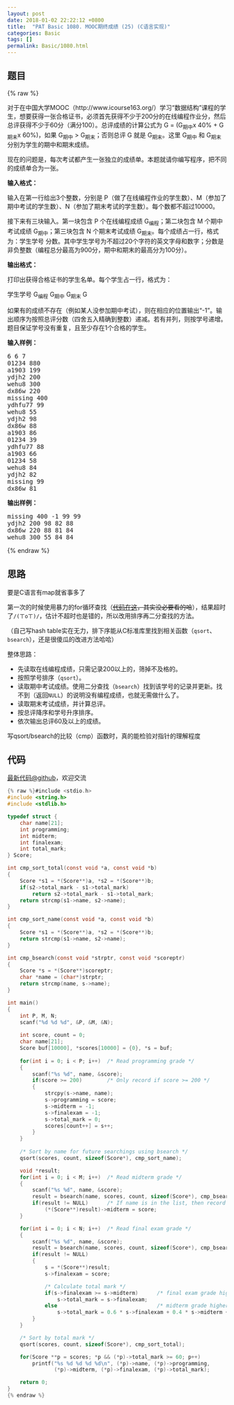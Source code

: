 ```yaml
---
layout: post
date: 2018-01-02 22:22:12 +0800
title:  "PAT Basic 1080. MOOC期终成绩 (25) (C语言实现)"
categories: Basic
tags: []
permalink: Basic/1080.html
---
```


## 题目

{% raw %}<div id="problemContent">
<p>
对于在中国大学MOOC（http://www.icourse163.org/）学习“数据结构”课程的学生，想要获得一张合格证书，必须首先获得不少于200分的在线编程作业分，然后总评获得不少于60分（满分100）。总评成绩的计算公式为 G = (G<sub>期中</sub>x 40% + G<sub>期末</sub>x 60%)，如果 G<sub>期中</sub> &gt; G<sub>期末</sub>；否则总评 G 就是 G<sub>期末</sub>。这里 G<sub>期中</sub> 和 G<sub>期末</sub> 分别为学生的期中和期末成绩。
</p>
<p>
现在的问题是，每次考试都产生一张独立的成绩单。本题就请你编写程序，把不同的成绩单合为一张。
</p>
<p><b>
输入格式：
</b></p>
<p>
输入在第一行给出3个整数，分别是 P（做了在线编程作业的学生数）、M（参加了期中考试的学生数）、N（参加了期末考试的学生数）。每个数都不超过10000。
</p>
<p>
接下来有三块输入。第一块包含 P 个在线编程成绩 G<sub>编程</sub>；第二块包含 M 个期中考试成绩 G<sub>期中</sub>；第三块包含 N 个期末考试成绩 G<sub>期末</sub>。每个成绩占一行，格式为：学生学号 分数。其中学生学号为不超过20个字符的英文字母和数字；分数是非负整数（编程总分最高为900分，期中和期末的最高分为100分）。
</p>
<p><b>
输出格式：
</b></p>
<p>
打印出获得合格证书的学生名单。每个学生占一行，格式为：
</p>
<p>
学生学号 G<sub>编程</sub> G<sub>期中</sub> G<sub>期末</sub> G
</p>
<p>
如果有的成绩不存在（例如某人没参加期中考试），则在相应的位置输出“-1”。输出顺序为按照总评分数（四舍五入精确到整数）递减。若有并列，则按学号递增。题目保证学号没有重复，且至少存在1个合格的学生。
</p>
<b>输入样例：</b><pre>
6 6 7
01234 880
a1903 199
ydjh2 200
wehu8 300
dx86w 220
missing 400
ydhfu77 99
wehu8 55
ydjh2 98
dx86w 88
a1903 86
01234 39
ydhfu77 88
a1903 66
01234 58
wehu8 84
ydjh2 82
missing 99
dx86w 81
</pre>
<b>输出样例：</b><pre>
missing 400 -1 99 99
ydjh2 200 98 82 88
dx86w 220 88 81 84
wehu8 300 55 84 84
</pre>
</div>{% endraw %}

## 思路

要是C语言有map就省事多了

第一次的时候使用暴力的for循环查找（~~[代码在这](https://github.com/OliverLew/PAT/blob/fd1f42309b79b52313b131d5738eaba1adb8841d/PATBasic/1080.c)，其实没必要看的哈~~），结果超时了`/(ㄒoㄒ)/`，估计不超时也是错的，所以改用排序再二分查找的方法。

（自己写hash table实在无力，排下序能从C标准库里找到相关函数（`qsort`、`bsearch`），还是很傻瓜的改进方法哈哈）

整体思路：
- 先读取在线编程成绩，只需记录200以上的，筛掉不及格的。
- 按照学号排序（`qsort`）。
- 读取期中考试成绩。使用二分查找（`bsearch`）找到该学号的记录并更新。找不到（返回`NULL`）的说明没有编程成绩，也就无需做什么了。
- 读取期末考试成绩，并计算总评。
- 按总评降序和学号升序排序。
- 依次输出总评60及以上的成绩。

写qsort/bsearch的比较（cmp）函数时，真的能检验对指针的理解程度

## 代码

[最新代码@github](https://github.com/OliverLew/PAT/blob/master/PATBasic/1080.c)，欢迎交流
```c
{% raw %}#include <stdio.h>
#include <string.h>
#include <stdlib.h>

typedef struct {
    char name[21];
    int programming;
    int midterm;
    int finalexam;
    int total_mark;
} Score;

int cmp_sort_total(const void *a, const void *b)
{
    Score *s1 = *(Score**)a, *s2 = *(Score**)b;
    if(s2->total_mark - s1->total_mark)
        return s2->total_mark - s1->total_mark;
    return strcmp(s1->name, s2->name);
}

int cmp_sort_name(const void *a, const void *b)
{
    Score *s1 = *(Score**)a, *s2 = *(Score**)b;
    return strcmp(s1->name, s2->name);
}

int cmp_bsearch(const void *strptr, const void *scoreptr)
{
    Score *s = *(Score**)scoreptr;
    char *name = (char*)strptr;
    return strcmp(name, s->name);
}

int main()
{
    int P, M, N;
    scanf("%d %d %d", &P, &M, &N);
    
    int score, count = 0;
    char name[21];
    Score buf[10000], *scores[10000] = {0}, *s = buf;
    
    for(int i = 0; i < P; i++)  /* Read programming grade */
    {
        scanf("%s %d", name, &score);
        if(score >= 200)        /* Only record if score >= 200 */
        {
            strcpy(s->name, name);
            s->programming = score;
            s->midterm = -1;
            s->finalexam = -1;
            s->total_mark = 0;
            scores[count++] = s++;
        }
    }
    
    /* Sort by name for future searchings using bsearch */
    qsort(scores, count, sizeof(Score*), cmp_sort_name);

    void *result;
    for(int i = 0; i < M; i++)  /* Read midterm grade */
    {
        scanf("%s %d", name, &score);
        result = bsearch(name, scores, count, sizeof(Score*), cmp_bsearch);
        if(result != NULL)      /* If name is in the list, then record */
            (*(Score**)result)->midterm = score;
    }

    for(int i = 0; i < N; i++)  /* Read final exam grade */
    {
        scanf("%s %d", name, &score);
        result = bsearch(name, scores, count, sizeof(Score*), cmp_bsearch);
        if(result != NULL)
        {
            s = *(Score**)result;
            s->finalexam = score;

            /* Calculate total mark */
            if(s->finalexam >= s->midterm)      /* final exam grade higher */
                s->total_mark = s->finalexam;
            else                                /* midterm grade higher */
                s->total_mark = 0.6 * s->finalexam + 0.4 * s->midterm + 0.5;
        }
    }

    /* Sort by total mark */
    qsort(scores, count, sizeof(Score*), cmp_sort_total);

    for(Score **p = scores; *p && (*p)->total_mark >= 60; p++)
        printf("%s %d %d %d %d\n", (*p)->name, (*p)->programming,
               (*p)->midterm, (*p)->finalexam, (*p)->total_mark);

    return 0;
}
{% endraw %}
```
